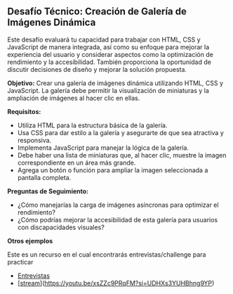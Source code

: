 ## Desafío Técnico: Creación de Galería de Imágenes Dinámica 

Este desafío evaluará tu capacidad para trabajar con HTML, CSS y JavaScript de manera integrada, así como su enfoque para mejorar la experiencia del usuario y considerar aspectos como la optimización de rendimiento y la accesibilidad. También proporciona la oportunidad de discutir decisiones de diseño y mejorar la solución propuesta.

**Objetivo:**
Crear una galería de imágenes dinámica utilizando HTML, CSS y JavaScript. La galería debe permitir la visualización de miniaturas y la ampliación de imágenes al hacer clic en ellas.

**Requisitos:**

- Utiliza HTML para la estructura básica de la galería.
- Usa CSS para dar estilo a la galería y asegurarte de que sea atractiva y responsiva.
- Implementa JavaScript para manejar la lógica de la galería.
- Debe haber una lista de miniaturas que, al hacer clic, muestre la imagen correspondiente en un área más grande.
- Agrega un botón o función para ampliar la imagen seleccionada a pantalla completa.

**Preguntas de Seguimiento:**

- ¿Cómo manejarías la carga de imágenes asíncronas para optimizar el rendimiento?
- ¿Cómo podrías mejorar la accesibilidad de esta galería para usuarios con discapacidades visuales?



**Otros ejemplos**

Este es un recurso en el cual encontrarás entrevistas/challenge para practicar 

- [Entrevistas](https://github.com/goncy/interview-challenges)
- [[stream]()](https://youtu.be/xsZZc9PRqFM?si=UDHXs3YUHBhng9YP)
